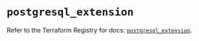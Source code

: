 # `postgresql_extension`

Refer to the Terraform Registry for docs: [`postgresql_extension`](https://registry.terraform.io/providers/cyrilgdn/postgresql/1.22.0/docs/resources/extension).
